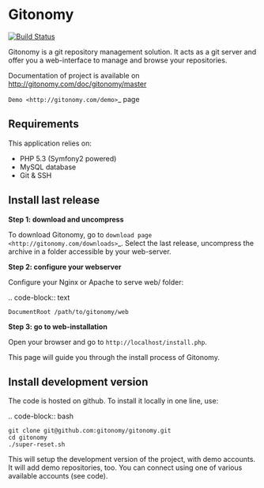Gitonomy
========

[![Build Status](https://secure.travis-ci.org/gitonomy/gitonomy.png)](https://travis-ci.org/gitonomy/gitonomy)

Gitonomy is a git repository management solution. It acts as a git server and
offer you a web-interface to manage and browse your repositories.

Documentation of project is available on http://gitonomy.com/doc/gitonomy/master

`Demo <http://gitonomy.com/demo>`_ page

Requirements
------------

This application relies on:

* PHP 5.3 (Symfony2 powered)
* MySQL database
* Git & SSH

Install last release
--------------------

**Step 1: download and uncompress**

To download Gitonomy, go to `download page <http://gitonomy.com/downloads>`_.
Select the last release, uncompress the archive in a folder accessible by your
web-server.

**Step 2: configure your webserver**

Configure your Nginx or Apache to serve web/ folder:

.. code-block:: text

    DocumentRoot /path/to/gitonomy/web

**Step 3: go to web-installation**

Open your browser and go to ``http://localhost/install.php``.

This page will guide you through the install process of Gitonomy.

Install development version
---------------------------

The code is hosted on github. To install it locally in one line, use:

.. code-block:: bash

    git clone git@github.com:gitonomy/gitonomy.git
    cd gitonomy
    ./super-reset.sh

This will setup the development version of the project, with demo accounts. It
will add demo repositories, too. You can connect using one of various
available accounts (see code).
